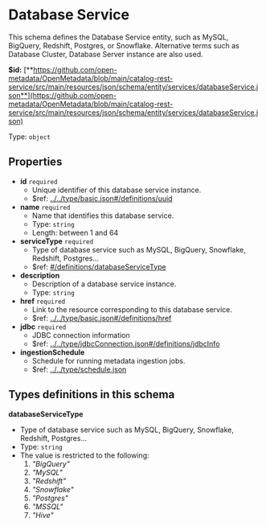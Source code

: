 # Database Service

This schema defines the Database Service entity, such as MySQL, BigQuery, Redshift, Postgres, or Snowflake. Alternative terms such as Database Cluster, Database Server instance are also used.

**$id:** [**https://github.com/open-metadata/OpenMetadata/blob/main/catalog-rest-service/src/main/resources/json/schema/entity/services/databaseService.json**](https://github.com/open-metadata/OpenMetadata/blob/main/catalog-rest-service/src/main/resources/json/schema/entity/services/databaseService.json)

Type: `object`

## Properties

* **id** `required`
  * Unique identifier of this database service instance.
  * $ref: [../../type/basic.json\#/definitions/uuid](database-service.md#....typebasic.jsondefinitionsuuid)
* **name** `required`
  * Name that identifies this database service.
  * Type: `string`
  * Length: between 1 and 64
* **serviceType** `required`
  * Type of database service such as MySQL, BigQuery, Snowflake, Redshift, Postgres...
  * $ref: [\#/definitions/databaseServiceType](database-service.md#/definitions/databaseServiceType)
* **description**
  * Description of a database service instance.
  * Type: `string`
* **href** `required`
  * Link to the resource corresponding to this database service.
  * $ref: [../../type/basic.json\#/definitions/href](database-service.md#....typebasic.jsondefinitionshref)
* **jdbc** `required`
  * JDBC connection information
  * $ref: [../../type/jdbcConnection.json\#/definitions/jdbcInfo](database-service.md#....typejdbcconnection.jsondefinitionsjdbcinfo)
* **ingestionSchedule**
  * Schedule for running metadata ingestion jobs.
  * $ref: [../../type/schedule.json](database-service.md#....typeschedule.json)

## Types definitions in this schema

**databaseServiceType**

* Type of database service such as MySQL, BigQuery, Snowflake, Redshift, Postgres...
* Type: `string`
* The value is restricted to the following: 
  1. _"BigQuery"_
  2. _"MySQL"_
  3. _"Redshift"_
  4. _"Snowflake"_
  5. _"Postgres"_
  6. _"MSSQL"_
  7. _"Hive"_

